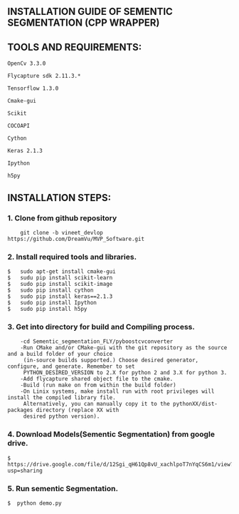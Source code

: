 ## INSTALLATION GUIDE OF SEMENTIC SEGMENTATION (CPP WRAPPER)
## TOOLS AND REQUIREMENTS:
    OpenCv 3.3.0
 
    Flycapture sdk 2.11.3.*
 
    Tensorflow 1.3.0
    
    Cmake-gui
        
    Scikit
    
    COCOAPI
    
    Cython
    
    Keras 2.1.3
    
    Ipython
    
    h5py
    
## INSTALLATION STEPS:
### 1. Clone from github repository
        git clone -b vineet_devlop https://github.com/DreamVu/MVP_Software.git 

### 2. Install required tools and libraries.
    $   sudo apt-get install cmake-gui
    $   sudu pip install scikit-learn
    $   sudo pip install scikit-image
    $   sudo pip install cython
    $   sudo pip install keras==2.1.3
    $   sudo pip install Ipython
    $   sudo pip install h5py

### 3. Get into directory for build and Compiling process.
        -cd Sementic_segmentation_FLY/pyboostcvconverter
        -Run CMake and/or CMake-gui with the git repository as the source and a build folder of your choice
         (in-source builds supported.) Choose desired generator, configure, and generate. Remember to set 
         PYTHON_DESIRED_VERSION to 2.X for python 2 and 3.X for python 3.                   
        -Add flycapture shared object file to the cmake. 
        -Build (run make on from within the build folder)
        -On Linix systems, make install run with root privileges will install the compiled library file. 
         Alternatively, you can manually copy it to the pythonXX/dist-packages directory (replace XX with
         desired python version).  

### 4. Download Models(Sementic Segmentation) from google drive.
    $  https://drive.google.com/file/d/12Sgi_qH61Qp8vU_xachlpoT7nYqCS6m1/view?usp=sharing


### 5. Run sementic Segmentation.
    $  python demo.py


